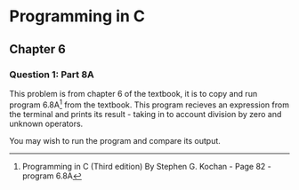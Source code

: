 # Programming in C
## Chapter 6
### Question 1: Part 8A

This problem is from chapter 6 of the textbook, it is to copy and run program 6.8A[^1] from the textbook. This program recieves an expression from the terminal and prints its result - taking in to account division by zero and unknown operators.

You may wish to run the program and compare its output.

[^1]: Programming in C (Third edition) By Stephen G. Kochan - Page 82 - program 6.8A